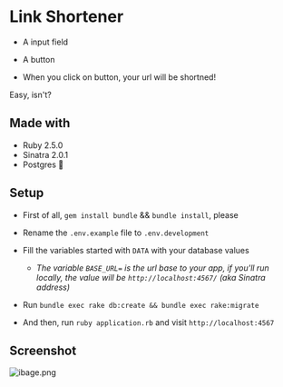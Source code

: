 # Link Shortener

- A input field

- A button

- When you click on button, your url will be shortned!

Easy, isn't?

## Made with

- Ruby 2.5.0
- Sinatra 2.0.1
- Postgres :elephant:

## Setup

- First of all, `gem install bundle` && `bundle install`, please

- Rename the `.env.example` file to `.env.development`

- Fill the variables started with `DATA` with your database values

    * *The variable `BASE_URL=` is the url base to your app, if you'll run locally, the value will be `http://localhost:4567/` (aka Sinatra address)*


- Run `bundle exec rake db:create && bundle exec rake:migrate`

- And then, run `ruby application.rb` and visit `http://localhost:4567`

## Screenshot

![ibage.png](ibage.png)
